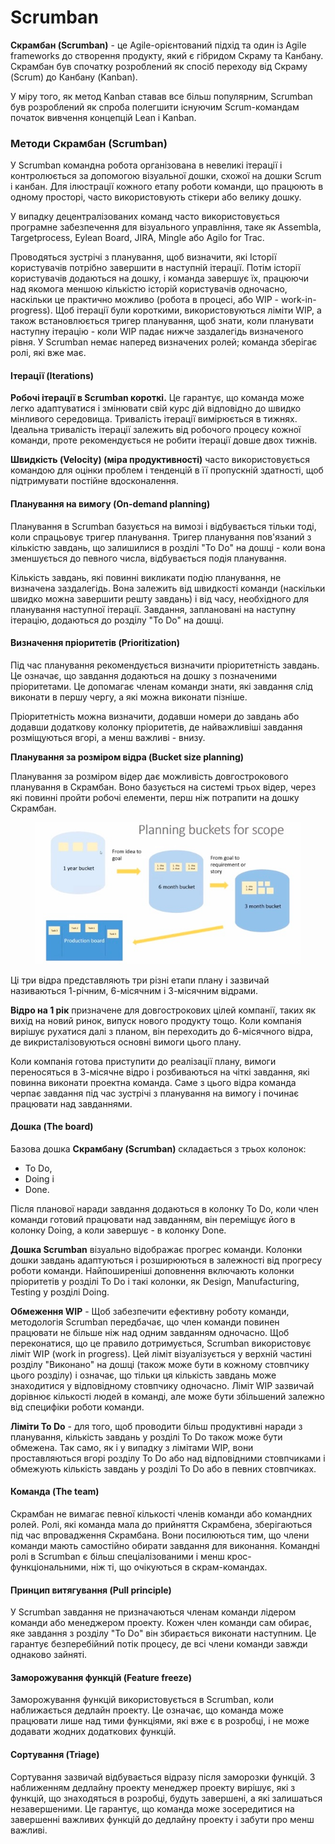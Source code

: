 # Scrumban

**Скрамбан (Scrumban)** - це Agile-орієнтований підхід та один із Agile frameworks до створення продукту, який є гібридом Скраму та Канбану. Скрамбан був спочатку розроблений як спосіб переходу від Скраму (Scrum) до Канбану (Kanban).

У міру того, як метод Kanban ставав все більш популярним, Scrumban був розроблений як спроба полегшити існуючим Scrum-командам початок вивчення концепцій Lean і Kanban.

### Методи Скрамбан (Scrumban) <a href="#d0-bc-d0-b5-d1-82-d0-be-d0-b4-d0-b8-d1-81-d0-ba-d1-80-d0-b0-d0-bc-d0-b1-d0-b0-d0-bd-scrumban" id="d0-bc-d0-b5-d1-82-d0-be-d0-b4-d0-b8-d1-81-d0-ba-d1-80-d0-b0-d0-bc-d0-b1-d0-b0-d0-bd-scrumban"></a>

У Scrumban командна робота організована в невеликі ітерації і контролюється за допомогою візуальної дошки, схожої на дошки Scrum і канбан. Для ілюстрації кожного етапу роботи команди, що працюють в одному просторі, часто використовують стікери або велику дошку.

У випадку децентралізованих команд часто використовується програмне забезпечення для візуального управління, таке як Assembla, Targetprocess, Eylean Board, JIRA, Mingle або Agilo for Trac.

Проводяться зустрічі з планування, щоб визначити, які Історії користувачів потрібно завершити в наступній ітерації. Потім історії користувачів додаються на дошку, і команда завершує їх, працюючи над якомога меншою кількістю історій користувачів одночасно, наскільки це практично можливо (робота в процесі, або WIP - work-in-progress). Щоб ітерації були короткими, використовуються ліміти WIP, а також встановлюється тригер планування, щоб знати, коли планувати наступну ітерацію - коли WIP падає нижче заздалегідь визначеного рівня. У Scrumban немає наперед визначених ролей; команда зберігає ролі, які вже має.

#### Ітерації (Iterations) <a href="#d1-96-d1-82-d0-b5-d1-80-d0-b0-d1-86-d1-96-d1-97-iterations" id="d1-96-d1-82-d0-b5-d1-80-d0-b0-d1-86-d1-96-d1-97-iterations"></a>

**Робочі ітерації в Scrumban короткі.** Це гарантує, що команда може легко адаптуватися і змінювати свій курс дій відповідно до швидко мінливого середовища. Тривалість ітерації вимірюється в тижнях. Ідеальна тривалість ітерації залежить від робочого процесу кожної команди, проте рекомендується не робити ітерації довше двох тижнів.

**Швидкість (Velocity) (міра продуктивності)** часто використовується командою для оцінки проблем і тенденцій в її пропускній здатності, щоб підтримувати постійне вдосконалення.

#### Планування на вимогу (On-demand planning) <a href="#d0-bf-d0-bb-d0-b0-d0-bd-d1-83-d0-b2-d0-b0-d0-bd-d0-bd-d1-8f-d0-bd-d0-b0-d0-b2-d0-b8-d0-bc-d0-be-d0-b" id="d0-bf-d0-bb-d0-b0-d0-bd-d1-83-d0-b2-d0-b0-d0-bd-d0-bd-d1-8f-d0-bd-d0-b0-d0-b2-d0-b8-d0-bc-d0-be-d0-b"></a>

Планування в Scrumban базується на вимозі і відбувається тільки тоді, коли спрацьовує тригер планування. Тригер планування пов'язаний з кількістю завдань, що залишилися в розділі "To Do" на дошці - коли вона зменшується до певного числа, відбувається подія планування.

Кількість завдань, які повинні викликати подію планування, не визначена заздалегідь. Вона залежить від швидкості команди (наскільки швидко можна завершити решту завдань) і від часу, необхідного для планування наступної ітерації. Завдання, заплановані на наступну ітерацію, додаються до розділу "To Do" на дошці.

#### Визначення пріоритетів (Prioritization) <a href="#d0-b2-d0-b8-d0-b7-d0-bd-d0-b0-d1-87-d0-b5-d0-bd-d0-bd-d1-8f-d0-bf-d1-80-d1-96-d0-be-d1-80-d0-b8-d1-8" id="d0-b2-d0-b8-d0-b7-d0-bd-d0-b0-d1-87-d0-b5-d0-bd-d0-bd-d1-8f-d0-bf-d1-80-d1-96-d0-be-d1-80-d0-b8-d1-8"></a>

Під час планування рекомендується визначити пріоритетність завдань. Це означає, що завдання додаються на дошку з позначеними пріоритетами. Це допомагає членам команди знати, які завдання слід виконати в першу чергу, а які можна виконати пізніше.

Пріоритетність можна визначити, додавши номери до завдань або додавши додаткову колонку пріоритетів, де найважливіші завдання розміщуються вгорі, а менш важливі - внизу.

**Планування за розміром відра (Bucket size planning)**

Планування за розміром відер дає можливість довгострокового планування в Скрамбан. Воно базується на системі трьох відер, через які повинні пройти робочі елементи, перш ніж потрапити на дошку Скрамбан.

<figure><img src=".gitbook/assets/image.png" alt=""><figcaption></figcaption></figure>

Ці три відра представляють три різні етапи плану і зазвичай називаються 1-річним, 6-місячним і 3-місячним відрами.

**Відро на 1 рік** призначене для довгострокових цілей компанії, таких як вихід на новий ринок, випуск нового продукту тощо. Коли компанія вирішує рухатися далі з планом, він переходить до 6-місячного відра, де викристалізовуються основні вимоги цього плану.

Коли компанія готова приступити до реалізації плану, вимоги переносяться в 3-місячне відро і розбиваються на чіткі завдання, які повинна виконати проектна команда. Саме з цього відра команда черпає завдання під час зустрічі з планування на вимогу і починає працювати над завданнями.

#### Дошка (The board) <a href="#d0-b4-d0-be-d1-88-d0-ba-d0-b0-the-board" id="d0-b4-d0-be-d1-88-d0-ba-d0-b0-the-board"></a>

Базова дошка **Скрамбану (Scrumban)** складається з трьох колонок:

* To Do,
* Doing і
* Done.

Після планової наради завдання додаються в колонку To Do, коли член команди готовий працювати над завданням, він переміщує його в колонку Doing, а коли завершує - в колонку Done.

**Дошка Scrumban** візуально відображає прогрес команди. Колонки дошки завдань адаптуються і розширюються в залежності від прогресу роботи команди. Найпоширеніші доповнення включають колонки пріоритетів у розділі To Do і такі колонки, як Design, Manufacturing, Testing у розділі Doing.

**Обмеження WIP** - Щоб забезпечити ефективну роботу команди, методологія Scrumban передбачає, що член команди повинен працювати не більше ніж над одним завданням одночасно. Щоб переконатися, що це правило дотримується, Scrumban використовує ліміт WIP (work in progress). Цей ліміт візуалізується у верхній частині розділу "Виконано" на дошці (також може бути в кожному стовпчику цього розділу) і означає, що тільки ця кількість завдань може знаходитися у відповідному стовпчику одночасно. Ліміт WIP зазвичай дорівнює кількості людей в команді, але може бути збільшений залежно від специфіки роботи команди.

**Ліміти To Do** - для того, щоб проводити більш продуктивні наради з планування, кількість завдань у розділі To Do також може бути обмежена. Так само, як і у випадку з лімітами WIP, вони проставляються вгорі розділу To Do або над відповідними стовпчиками і обмежують кількість завдань у розділі To Do або в певних стовпчиках.

#### Команда (The team) <a href="#d0-ba-d0-be-d0-bc-d0-b0-d0-bd-d0-b4-d0-b0-the-team" id="d0-ba-d0-be-d0-bc-d0-b0-d0-bd-d0-b4-d0-b0-the-team"></a>

Скрамбан не вимагає певної кількості членів команди або командних ролей. Ролі, які команда мала до прийняття Скрамбена, зберігаються під час впровадження Скрамбана. Вони посилюються тим, що члени команди мають самостійно обирати завдання для виконання. Командні ролі в Scrumban є більш спеціалізованими і менш крос-функціональними, ніж ті, що очікуються в скрам-командах.

#### Принцип витягування (Pull principle) <a href="#d0-bf-d1-80-d0-b8-d0-bd-d1-86-d0-b8-d0-bf-d0-b2-d0-b8-d1-82-d1-8f-d0-b3-d1-83-d0-b2-d0-b0-d0-bd-d0-b" id="d0-bf-d1-80-d0-b8-d0-bd-d1-86-d0-b8-d0-bf-d0-b2-d0-b8-d1-82-d1-8f-d0-b3-d1-83-d0-b2-d0-b0-d0-bd-d0-b"></a>

У Scrumban завдання не призначаються членам команди лідером команди або менеджером проекту. Кожен член команди сам обирає, яке завдання з розділу "To Do" він збирається виконати наступним. Це гарантує безперебійний потік процесу, де всі члени команди завжди однаково зайняті.

#### Заморожування функцій (Feature freeze) <a href="#d0-b7-d0-b0-d0-bc-d0-be-d1-80-d0-be-d0-b6-d1-83-d0-b2-d0-b0-d0-bd-d0-bd-d1-8f-d1-84-d1-83-d0-bd-d0-b" id="d0-b7-d0-b0-d0-bc-d0-be-d1-80-d0-be-d0-b6-d1-83-d0-b2-d0-b0-d0-bd-d0-bd-d1-8f-d1-84-d1-83-d0-bd-d0-b"></a>

Заморожування функцій використовується в Scrumban, коли наближається дедлайн проекту. Це означає, що команда може працювати лише над тими функціями, які вже є в розробці, і не може додавати жодних додаткових функцій.

#### Сортування (Triage) <a href="#d1-81-d0-be-d1-80-d1-82-d1-83-d0-b2-d0-b0-d0-bd-d0-bd-d1-8f-triage" id="d1-81-d0-be-d1-80-d1-82-d1-83-d0-b2-d0-b0-d0-bd-d0-bd-d1-8f-triage"></a>

Сортування зазвичай відбувається відразу після заморозки функцій. З наближенням дедлайну проекту менеджер проекту вирішує, які з функцій, що знаходяться в розробці, будуть завершені, а які залишаться незавершеними. Це гарантує, що команда може зосередитися на завершенні важливих функцій до дедлайну проекту і забути про менш важливі.
